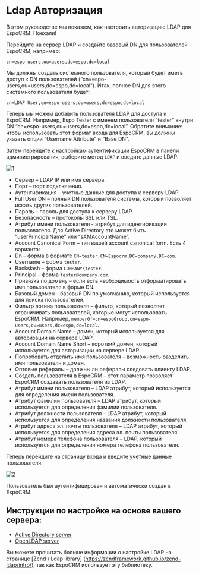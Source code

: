 # Ldap Авторизация
В этом руководстве мы покажем, как настроить авторизацию LDAP для EspoCRM. Поехали!

Перейдите на сервер LDAP и создайте базовый DN для пользователей EspoCRM, например:
```
cn=espo-users,ou=users,dc=espo,dc=local
```

Мы должны создать системного пользователя, который будет иметь доступ к DN пользователей (“cn=espo-users,ou=users,dc=espo,dc=local”). Итак, полное DN для этого системного пользователя будет:

```
cn=LDAP User,cn=espo-users,ou=users,dc=espo,dc=local
```
Теперь мы можем добавить пользователя LDAP для доступа к EspoCRM. Например, Espo Tester с именем пользователя “tester” внутри DN “cn=espo-users,ou=users,dc=espo,dc=local”. Обратите внимание: чтобы использовать этот формат входа для EspoCRM, вы должны указать опции “Username Attribute” и “Base DN”.

Затем перейдите к настройкам аутентификации EspoCRM в панели администрирования, выберите метод `LDAP` и введите данные LDAP:

![1](https://raw.githubusercontent.com/espocrm/documentation/master/_static/images/administration/ldap-authorization/ldap-configuration.png)

* Сервер – LDAP IP или имя сервера.
* Порт – порт подключения.
* Аутентификация – учетные данные для доступа к серверу LDAP.
 * Full User DN – полный DN пользователя системы, который позволяет искать других пользователей.
 * Пароль – пароль для доступа к серверу LDAP.
* Безопасность – протоколы SSL или TSL.
* Атрибут имени пользователя - атрибут для идентификации пользователя. Для Active Directory это может быть “userPrincipalName” или “sAMAccountName”.
* Account Canonical Form – тип вашей account canonical form. Есть 4 варианта:
 * Dn – форма в формате `CN=tester,CN=Espocrm,DC=company,DC=com`.
 * Username – форма `tester`.
 * Backslash – форма `COMPANY\tester`.
 * Principal – форма `tester@company.com`.
* Привязка по домену – если есть необходимость отформатировать имя пользователя в форме DN.
* Базовый домен – базовый DN по умолчанию, который используется для поиска пользователей.
* Фильтр логина пользователя – фильтр, который позволяет ограничивать пользователей, которые могут использовать EspoCRM. Например, `memberOf=cn=espoGroup,cn=espo-users,ou=users,dc=espo,dc=local`.
* Account Domain Name – домен, который используется для авторизации на сервере LDAP.
* Account Domain Name Short – короткий домен, который используется для авторизации на сервере LDAP.
* Попробовать отделить имя пользователя – возможность разделить имя пользователя и домен.
* Оптовые рефералы – должны ли рефералы следовать клиенту LDAP.
* Создать пользователя в EspoCRM – этот параметр позволяет EspoCRM создавать пользователя из LDAP.
 * Атрибут имени пользователя – LDAP атрибут, который используется для определения имени пользователя.
 * Атрибут фамилии пользователя – LDAP атрибут, который используется для определения фамилии пользователя. 
 * Атрибут должности пользователя – LDAP атрибут, который используется для определения названия должности пользователя.
 * Атрибут адреса эл. почты пользователя – LDAP атрибут, который используется для определения адреса эл. почты пользователя. 
 * Атрибут номера телефона пользователя – LDAP, который используется для определения номера телефона пользователя. 

Теперь перейдите на страницу входа и введите учетные данные пользователя.

![2](https://raw.githubusercontent.com/espocrm/documentation/master/_static/images/administration/ldap-authorization/ldap-login.png)

Пользователь был аутентифицирован и автоматически создан в EspoCRM.

## Инструкции по настройке на основе вашего сервера:
* [Active Directory server](ldap-authorization-for-ad.md)
* [OpenLDAP server](ldap-authorization-for-openldap.md)

Вы можете прочитать больше информации о настройке LDAP на странице [Zend \ Ldap library] (https://zendframework.github.io/zend-ldap/intro/), так как EspoCRM использует эту библиотеку.
